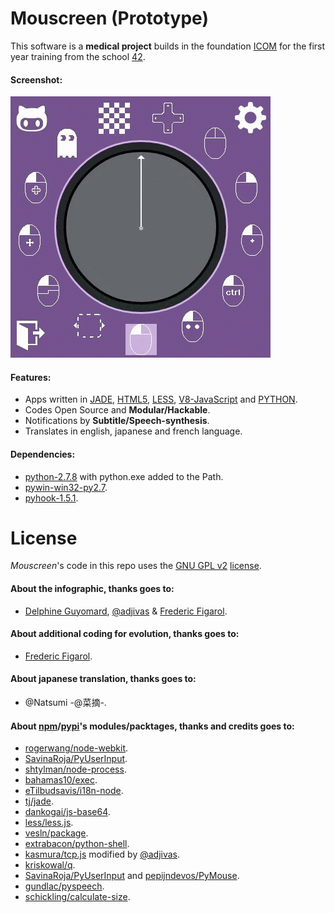 Mouscreen (Prototype)
=====================

This software is a **medical project** builds in the foundation [ICOM](https://twitter.com/IcomProvence) for the first year training from the school [42](https://twitter.com/42born2code).

#### Screenshot:
![Screen Shot](https://raw.githubusercontent.com/adjivas/Mouscreen-WINDOWS/master/screenshot.gif)

#### Features:
  * Apps written in [JADE](http://jade-lang.com), [HTML5](http://www.w3.org/TR/html5), [LESS](http://lesscss.org), [V8-JavaScript](https://code.google.com/p/v8) and [PYTHON](https://www.python.org).
  * Codes Open Source and **Modular/Hackable**.
  * Notifications by **Subtitle/Speech-synthesis**.
  * Translates in english, japanese and french language.

#### Dependencies:
  * [python-2.7.8](https://www.python.org/ftp/python/2.7.8) with python.exe added to the Path.
  * [pywin-win32-py2.7](http://sourceforge.net/projects/pywin32).
  * [pyhook-1.5.1](http://sourceforge.net/projects/pyhook).

# License
*Mouscreen*'s code in this repo uses the [GNU GPL v2](http://www.gnu.org/licenses/old-licenses/gpl-2.0.html) [license](https://github.com/adjivas/mouscreen-WINDOWS/blob/master/LICENSE).

#### About the infographic, thanks goes to:
  * [Delphine Guyomard](ergo@icomprovence.net), [@adjivas](https://raw.githubusercontent.com/adjivas) & [Frederic Figarol](icomfred@gmail.com).

#### About additional coding for evolution, thanks goes to:
  * [Frederic Figarol](icomfred@gmail.com).

#### About japanese translation, thanks goes to:
  * @Natsumi -@菜摘-.

#### About [npm](https://www.npmjs.org)/[pypi](https://pypi.python.org)'s modules/packtages, thanks and credits goes to:
  * [rogerwang/node-webkit](https://github.com/rogerwang/node-webkit).
  * [SavinaRoja/PyUserInput](https://github.com/SavinaRoja/PyUserInput).
  * [shtylman/node-process](https://github.com/shtylman/node-process).
  * [bahamas10/exec](https://github.com/bahamas10/node-exec).
  * [eTilbudsavis/i18n-node](https://github.com/eTilbudsavis/i18n-node).
  * [tj/jade](https://github.com/tj/jade).
  * [dankogai/js-base64](https://github.com/dankogai/js-base64).
  * [less/less.js](https://github.com/less/less.js).
  * [vesln/package](https://github.com/vesln/package).
  * [extrabacon/python-shell](https://github.com/extrabacon/python-shell).
  * [kasmura/tcp.js](https://github.com/kasmura/tcp.js) modified by [@adjivas](https://github.com/adjivas).
  * [kriskowal/q](https://github.com/kriskowal/q).
  * [SavinaRoja/PyUserInput](https://github.com/SavinaRoja/PyUserInput) and [pepijndevos/PyMouse](https://github.com/pepijndevos/PyMouse).
  * [gundlac/pyspeech](http://code.google.com/p/pyspeech).
  * [schickling/calculate-size](https://github.com/schickling/calculate-size).
